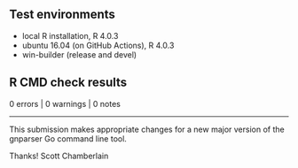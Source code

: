 ## Test environments
* local R installation, R 4.0.3
* ubuntu 16.04 (on GitHub Actions), R 4.0.3
* win-builder (release and devel)

## R CMD check results

0 errors | 0 warnings | 0 notes

-----

This submission makes appropriate changes for a new major version of the gnparser Go command line tool.

Thanks!
Scott Chamberlain
